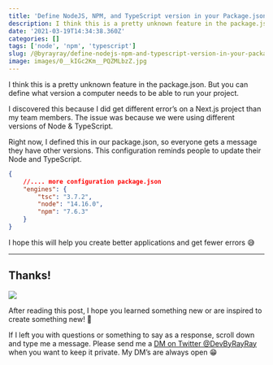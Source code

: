 ```yaml
---
title: 'Define NodeJS, NPM, and TypeScript version in your Package.json'
description: I think this is a pretty unknown feature in the package.json. But you can define what version a computer needs to be able to run your project.
date: '2021-03-19T14:34:38.360Z'
categories: []
tags: ['node', 'npm', 'typescript']
slug: /@byrayray/define-nodejs-npm-and-typescript-version-in-your-package-json-6933d3ef280e
image: images/0__kIGc2Km__PQZMLbzZ.jpg
---
```


I think this is a pretty unknown feature in the package.json. But you can define what version a computer needs to be able to run your project.

I discovered this because I did get different error’s on a Next.js project than my team members. The issue was because we were using different versions of Node & TypeScript.

Right now, I defined this in our package.json, so everyone gets a message they have other versions. This configuration reminds people to update their Node and TypeScript.

```json
{
	//.... more configuration package.json
	"engines": {
		"tsc": "3.7.2",
		"node": "14.16.0",
		"npm": "7.6.3"
	}
}
```

I hope this will help you create better applications and get fewer errors 😅

---

## Thanks!

![](/images/0__4aTcitCaVTWHHeiO.jpg)

After reading this post, I hope you learned something new or are inspired to create something new! 🤗

If I left you with questions or something to say as a response, scroll down and type me a message. Please send me a [DM on Twitter @DevByRayRay](https://twitter.com/@devbyrayray) when you want to keep it private. My DM’s are always open 😁
